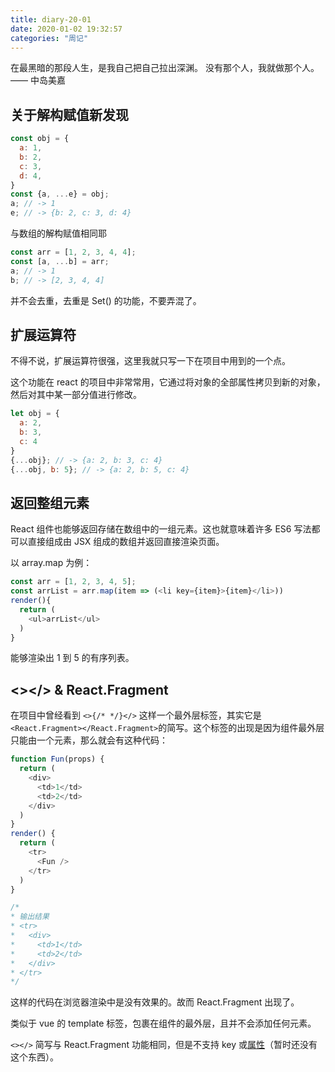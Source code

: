 ```yaml
---
title: diary-20-01
date: 2020-01-02 19:32:57
categories: "周记"
---
```


在最黑暗的那段人生，是我自己把自己拉出深渊。 没有那个人，我就做那个人。 —— 中岛美嘉

<!-- more -->

## 关于解构赋值新发现

```js
const obj = {
  a: 1,
  b: 2,
  c: 3,
  d: 4,
}
const {a, ...e} = obj;
a; // -> 1
e; // -> {b: 2, c: 3, d: 4}
```

与数组的解构赋值相同耶

```js
const arr = [1, 2, 3, 4, 4];
const [a, ...b] = arr;
a; // -> 1
b; // -> [2, 3, 4, 4]
```

并不会去重，去重是 Set() 的功能，不要弄混了。

## 扩展运算符

不得不说，扩展运算符很强，这里我就只写一下在项目中用到的一个点。

这个功能在 react 的项目中非常常用，它通过将对象的全部属性拷贝到新的对象，然后对其中某一部分值进行修改。

```js
let obj = {
  a: 2,
  b: 3,
  c: 4
}
{...obj}; // -> {a: 2, b: 3, c: 4}
{...obj, b: 5}; // -> {a: 2, b: 5, c: 4}
```

## 返回整组元素

React 组件也能够返回存储在数组中的一组元素。这也就意味着许多 ES6 写法都可以直接组成由 JSX 组成的数组并返回直接渲染页面。

以 array.map 为例：

```js
const arr = [1, 2, 3, 4, 5];
const arrList = arr.map(item => (<li key={item}>{item}</li>))
render(){
  return (
    <ul>arrList</ul>
  )
}
```

能够渲染出 1 到 5 的有序列表。

## <></> & React.Fragment

在项目中曾经看到 `<>{/* */}</>` 这样一个最外层标签，其实它是 `<React.Fragment></React.Fragment>`的简写。这个标签的出现是因为组件最外层只能由一个元素，那么就会有这种代码：

```js
function Fun(props) {
  return (
    <div>
      <td>1</td>
      <td>2</td>
    </div>
  )
}
render() {
  return (
    <tr>
      <Fun />
    </tr>
  )
}

/*
* 输出结果
* <tr>
*   <div>
*     <td>1</td>
*     <td>2</td>
*   </div>
* </tr>
*/
```

这样的代码在浏览器渲染中是没有效果的。故而 React.Fragment 出现了。

类似于 vue 的 template 标签，包裹在组件的最外层，且并不会添加任何元素。

`<></>` 简写与 React.Fragment 功能相同，但是不支持 key 或[属性](https://zh-hans.reactjs.org/docs/fragments.html#keyed-fragments)（暂时还没有这个东西）。
